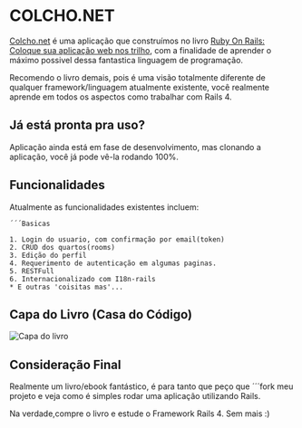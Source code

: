 COLCHO.NET
==========

[Colcho.net](Colcho.net) é uma aplicação que construímos no livro [Ruby On Rails: Coloque sua aplicação web nos trilho](http://casadocodigo.com.br/products/ruby-on-rails-coloque-sua-aplicacao-web-nos-trilhos), com a finalidade de aprender o máximo possivel dessa fantastica linguagem de programação.

Recomendo o livro demais, pois é uma visão totalmente diferente de qualquer framework/linguagem atualmente existente, você realmente aprende em todos os aspectos como trabalhar com Rails 4.

Já está pronta pra uso?
-----------------------
Aplicação ainda está em fase de desenvolvimento, mas clonando a aplicação, você já pode vê-la rodando 100%.

Funcionalidades
---------------

Atualmente as funcionalidades existentes incluem:
	
	´´´Basicas
	
	1. Login do usuario, com confirmação por email(token)
	2. CRUD dos quartos(rooms)
	3. Edição do perfil
	4. Requerimento de autenticação em algumas paginas.
	5. RESTFull
	6. Internacionalizado com I18n-rails
	* E outras 'coisitas mas'...

Capa do Livro (Casa do Código)
-----------------------------
![Capa do livro](http://cdn.shopify.com/s/files/1/0155/7645/products/rubyonrails-thumb-max_large.jpeg)

Consideração Final
-----------------
Realmente um livro/ebook fantástico, é para tanto que peço que ´´´fork meu projeto e veja como é simples rodar uma aplicação utilizando Rails.

Na verdade,compre o livro e estude o Framework Rails 4.
Sem mais :)



